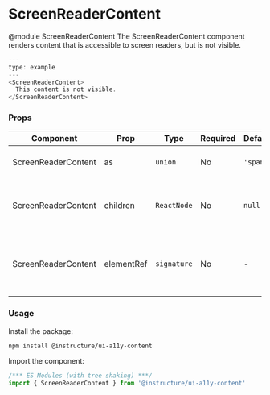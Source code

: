 # ScreenReaderContent

@module ScreenReaderContent
The ScreenReaderContent component renders content that is accessible to
screen readers, but is not visible.

```js
---
type: example
---
<ScreenReaderContent>
  This content is not visible.
</ScreenReaderContent>
```


### Props

| Component | Prop | Type | Required | Default | Description |
|-----------|------|------|----------|---------|-------------|
| ScreenReaderContent | as | `union` | No | `'span'` | the element type to render as |
| ScreenReaderContent | children | `ReactNode` | No | `null` | content meant for screen readers only |
| ScreenReaderContent | elementRef | `signature` | No | - | provides a reference to the underlying html root element |

### Usage

Install the package:

```shell
npm install @instructure/ui-a11y-content
```

Import the component:

```javascript
/*** ES Modules (with tree shaking) ***/
import { ScreenReaderContent } from '@instructure/ui-a11y-content'
```

